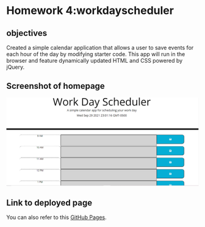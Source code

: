# Homework 4:workdayscheduler

## objectives
 
Created a simple calendar application that allows a user to save events for each hour of the day by modifying starter code. This app will run in the browser and feature dynamically updated HTML and CSS powered by jQuery.

## Screenshot of homepage

![Here is a screen shot of the final page/homepage.](./assets/image/workschedular.png)

## Link to deployed page

You can also refer to this [GitHub Pages](https://github.com/SowmyaNagayya/codequiz).

